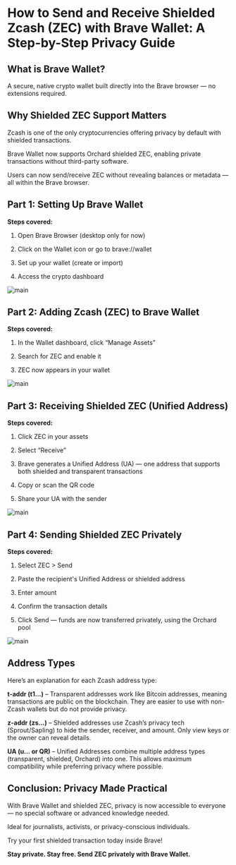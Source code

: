 # How to Send and Receive Shielded Zcash (ZEC) with Brave Wallet: A Step-by-Step Privacy Guide


## What is Brave Wallet?
A secure, native crypto wallet built directly into the Brave browser — no extensions required.


## Why Shielded ZEC Support Matters


Zcash is one of the only cryptocurrencies offering privacy by default with shielded transactions.

Brave Wallet now supports Orchard shielded ZEC, enabling private transactions without third-party software.

Users can now send/receive ZEC without revealing balances or metadata — all within the Brave browser.




## Part 1: Setting Up Brave Wallet

**Steps covered:**

1. Open Brave Browser (desktop only for now)

2. Click on the Wallet icon or go to brave://wallet

3. Set up your wallet (create or import)

4. Access the crypto dashboard

![main](https://github.com/Kellyjoe8/zechub/blob/main/Screenshot%202025-08-09%20074007.png)



## Part 2: Adding Zcash (ZEC) to Brave Wallet

**Steps covered:**

1. In the Wallet dashboard, click “Manage Assets”

2. Search for ZEC and enable it

3. ZEC now appears in your wallet


![main](https://github.com/Kellyjoe8/zechub/blob/main/Screenshot%202025-08-09%20074608.png)



## Part 3: Receiving Shielded ZEC (Unified Address)

**Steps covered:**

1. Click ZEC in your assets

2. Select “Receive”

3. Brave generates a Unified Address (UA) — one address that supports both shielded and transparent transactions

4. Copy or scan the QR code

5. Share your UA with the sender


![main](https://github.com/Kellyjoe8/zechub/blob/main/Screenshot%202025-08-09%20075018.png)



## Part 4: Sending Shielded ZEC Privately

**Steps covered:**

1. Select ZEC > Send

2. Paste the recipient's Unified Address or shielded address

3. Enter amount

4. Confirm the transaction details

5. Click Send — funds are now transferred privately, using the Orchard pool


![main](https://raw.githubusercontent.com/Kellyjoe8/zechub/refs/heads/main/Internet_20250808_172118_4.webp)




## Address Types

Here’s an explanation for each Zcash address type:

**t-addr (t1...)** – Transparent addresses work like Bitcoin addresses, meaning transactions are public on the blockchain. They are easier to use with non-Zcash wallets but do not provide privacy.

**z-addr (zs...)** – Shielded addresses use Zcash’s privacy tech (Sprout/Sapling) to hide the sender, receiver, and amount. Only view keys or the owner can reveal details.

**UA (u... or QR)** – Unified Addresses combine multiple address types (transparent, shielded, Orchard) into one. This allows maximum compatibility while preferring privacy where possible.





## Conclusion: Privacy Made Practical

With Brave Wallet and shielded ZEC, privacy is now accessible to everyone — no special software or advanced knowledge needed.

Ideal for journalists, activists, or privacy-conscious individuals.

Try your first shielded transaction today inside Brave!


**Stay private. Stay free. Send ZEC privately with Brave Wallet.**
